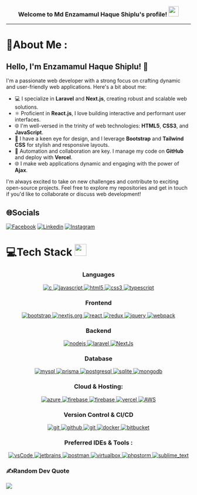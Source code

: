 <h3 align="center">
  Welcome to Md Enzamamul Haque Shiplu's profile!
  <img src="https://media.giphy.com/media/hvRJCLFzcasrR4ia7z/giphy.gif" width="28">
</h3>
<p align="center">
</p>

---
<div align="left">
  
# 💫About Me :
## Hello, I'm Enzamamul Haque Shiplu! 👋

I'm a passionate web developer with a strong focus on crafting dynamic and user-friendly web applications. Here's a bit about me:

- 💻 I specialize in **Laravel** and **Next.js**, creating robust and scalable web solutions.
- ⚛️ Proficient in **React.js**, I love building interactive and performant user interfaces.
- 🌐 I'm well-versed in the trinity of web technologies: **HTML5**, **CSS3**, and **JavaScript**.
- 🎨 I have a keen eye for design, and I leverage **Bootstrap** and **Tailwind CSS** for stylish and responsive layouts.
- 🤖 Automation and collaboration are key. I manage my code on **GitHub** and deploy with **Vercel**.
- 🌐 I make web applications dynamic and engaging with the power of **Ajax**.

I'm always excited to take on new challenges and contribute to exciting open-source projects. Feel free to explore my repositories and get in touch if you'd like to collaborate or discuss web development!



## 🌐Socials
[![Facebook](https://img.shields.io/badge/Facebook-1877F2?style=for-the-badge&logo=facebook&logoColor=white)](https://www.facebook.com/shipludiu1991) [![Linkedin](https://img.shields.io/badge/LinkedIn-0077B5?style=for-the-badge&logo=linkedin&logoColor=white)](https://www.linkedin.com/in/shiplu2111) [![Instagram](https://img.shields.io/badge/Instagram-E4405F?style=for-the-badge&logo=instagram&logoColor=white)](https://www.instagram.com/shiplu2111/)

# 💻Tech Stack <img src = "https://media2.giphy.com/media/QssGEmpkyEOhBCb7e1/giphy.gif?cid=ecf05e47a0n3gi1bfqntqmob8g9aid1oyj2wr3ds3mg700bl&rid=giphy.gif" width = 32px> 

<h3 align="center">Languages</h3>
<p align="center">
  <a href="#" target="_blank"> 
    <img src="https://img.shields.io/badge/php-%23777BB4.svg?style=for-the-badge&logo=php&logoColor=white"
      alt="c"/>
  </a>
 
  <a href="https://developer.mozilla.org/en-US/docs/Web/JavaScript" target="_blank"> 
    <img src="https://img.shields.io/badge/Javascript-F7DF1E.svg?style=for-the-badge&logo=javascript&logoColor=black"
      alt="javascript"/> 
  </a>
  <a href="https://www.w3.org/html/" target="_blank"> 
    <img src="https://img.shields.io/badge/html-E34F26.svg?style=for-the-badge&logo=html5&logoColor=white"
      alt="html5"/> 
  </a>
  <a href="https://www.w3schools.com/css/" target="_blank">
    <img src="https://img.shields.io/badge/css-1572B6.svg?style=for-the-badge&logo=css3&logoColor=white"
      alt="css3"/>
  </a>
  <a href="https://www.typescriptlang.org/" target="_blank"> 
    <img src="https://img.shields.io/badge/typescript-3178C6.svg?style=for-the-badge&logo=typescript&logoColor=white"
      alt="typescript"/>
  </a>
</p>

<h3 align="center">Frontend</h3>
<p align="center">
      <a href="https://getbootstrap.com" target="_blank">
    <img src="https://img.shields.io/badge/bootstrap-7952B3.svg?style=for-the-badge&logo=bootstrap&logoColor=white"
      alt="bootstrap"/>
  </a>
  <a href="https://nextjs.org/" target="_blank">
    <img src="https://img.shields.io/badge/Next-black?style=for-the-badge&logo=next.js&logoColor=white" alt="nextjs.org"/> 
  </a>
  <a href="https://reactjs.org/" target="_blank"> 
    <img src="https://img.shields.io/badge/reactjs-61DAFB.svg?style=for-the-badge&logo=react&logoColor=black"
      alt="react"/> 
  </a>
  <a href="https://redux.js.org" target="_blank"> 
    <img src="https://img.shields.io/badge/redux-764ABC.svg?style=for-the-badge&logo=redux&logoColor=white" alt="redux"/> 
  </a> 
  <a href="https://jquery.com/" target="_blank">
    <img src="https://img.shields.io/badge/jquery-0769AD.svg?style=for-the-badge&logo=jquery&logoColor=white" alt="jquery"/> 
  </a>
  <a href="https://webpack.js.org" target="_blank">
    <img src="https://img.shields.io/badge/tailwindcss-%2338B2AC.svg?style=for-the-badge&logo=tailwind-css&logoColor=white"
      alt="webpack"/>
  </a>
</p>

<h3 align="center">Backend</h3>
<p align="center">
  <a href="https://nodejs.org" target="_blank"> 
    <img src="https://img.shields.io/badge/node.js-339933.svg?style=for-the-badge&logo=nodedotjs&logoColor=white"
      alt="nodejs"/> 
  </a>
  <a href="https://laravel.com/" target="_blank"> 
    <img src="https://img.shields.io/badge/laravel-%23FF2D20.svg?style=for-the-badge&logo=laravel&logoColor=white"
      alt="laravel"/> 
  </a>
  <a href="https://nextjs.org/" target="_blank"> 
    <img src="https://img.shields.io/badge/Next-black?style=for-the-badge&logo=next.js&logoColor=white"
      alt="NextJs"/> 
  </a>
  
 
</p>

<h3 align="center">Database</h3>
<p align="center">
  <a href="https://www.mysql.com/" target="_blank"> 
    <img src="https://img.shields.io/badge/mysql-%2300f.svg?style=for-the-badge&logo=mysql&logoColor=white"
      alt="mysql"/>
  </a>
  <a href="https://www.prisma.io/" target="_blank"> 
    <img src="https://img.shields.io/badge/Prisma-3982CE?style=for-the-badge&logo=Prisma&logoColor=white"
      alt="prisma"/> 
  </a> 
  <a href="https://www.postgresql.org" target="_blank"> 
    <img src="https://img.shields.io/badge/postgreSQL-4169E1.svg?style=for-the-badge&logo=postgresql&logoColor=white"
      alt="postgresql"/> 
  </a>
  
  <a href="https://www.sqlite.org/" target="_blank"> 
    <img src="https://img.shields.io/badge/sqlite-003B57.svg?style=for-the-badge&logo=sqlite&logoColor=white"
      alt="sqlite"/> 
  </a>
  <a href="https://www.mongodb.com/" target="_blank"> 
    <img src="https://img.shields.io/badge/mongodb-47A248.svg?style=for-the-badge&logo=mongodb&logoColor=white"
      alt="mongodb"/> 
  </a> 
  
</p>

<h3 align="center">Cloud & Hosting:</h3>
<p align="center">
  <a href="https://azure.microsoft.com/en-in/" target="_blank">
    <img  src="https://img.shields.io/badge/Azure-0078D4?style=for-the-badge&logo=microsoftazure&logoColor=white" alt="azure"/> 
  </a>
  <a href="https://firebase.google.com/" target="_blank">
    <img src="https://img.shields.io/badge/firebase-FFCA28.svg?style=for-the-badge&logo=firebase&logoColor=black" alt="firebase"/>
  </a>
  <a href="https://netlify.com/" target="_blank">
    <img src="https://img.shields.io/badge/netlify-00C7B7.svg?style=for-the-badge&logo=netlify&logoColor=black" alt="firebase"/>
  </a>
  <a href="https://vercel.com/" target="_blank"> 
    <img src="https://img.shields.io/badge/vercel-%23000000.svg?style=for-the-badge&logo=vercel&logoColor=white"
      alt="vercel"/> 
  </a> 
   <a href="https://aws.amazon.com/" target="_blank"> 
    <img src="https://img.shields.io/badge/AWS-%23FF9900.svg?style=for-the-badge&logo=amazon-aws&logoColor=white"
      alt="AWS"/> 
  </a> 
</p>


<h3 align="center">Version Control & CI/CD</h3>
<p align="center">
  <a href="https://git-scm.com/" target="_blank">
    <img src="https://img.shields.io/badge/git-F05032.svg?style=for-the-badge&logo=git&logoColor=white"
      alt="git"/>
  </a>
  <a href="https://github.com/ELanza-48" target="_blank">
    <img src="https://img.shields.io/badge/github-181717.svg?style=for-the-badge&logo=github&logoColor=white" alt="github" />
  </a>
  <a href="https://gitlab.com/Elanza-48" target="_blank">
    <img src="https://img.shields.io/badge/gitlab-181717.svg?style=for-the-badge&logo=gitlab&logoColor=white"
      alt="git"/>
  </a>
    <a href="https://www.docker.com/" target="_blank">
    <img src="https://img.shields.io/badge/docker-2496ED.svg?style=for-the-badge&logo=docker&logoColor=white"
      alt="docker"/>
  </a>
  <a href="https://bitbucket.org/" target="_blank"> 
    <img src="https://img.shields.io/badge/bitbucket-%230047B3.svg?style=for-the-badge&logo=bitbucket&logoColor=white" alt="bitbucket"/> 
  </a>
</p>

<h3 align="center">Preferred IDEs  & Tools :</h3>
<p align="center"> 
  
  <a href="https://code.visualstudio.com/" target="_blank">
    <img src="https://img.shields.io/badge/vscode-007ACC.svg?style=for-the-badge&logo=visualstudiocode&logoColor=white" alt="vsCode"/> 
  </a>
  <a href="https://www.jetbrains.com/" target="_blank">
    <img src="https://img.shields.io/badge/jetbrains%20IDE-000000.svg?style=for-the-badge&logo=jetbrains&logoColor=white" alt="jetbrains" />
  </a>
  <a href="https://postman.com" target="_blank"> 
    <img src="https://img.shields.io/badge/postman-FF6C37.svg?style=for-the-badge&logo=postman&logoColor=white" alt="postman"/>
  </a>
  <a href="https://www.virtualbox.org/" target="_blank">
    <img src="https://img.shields.io/badge/virtualbox-183A61.svg?style=for-the-badge&logo=virtualbox&logoColor=white"
      alt="virtualbox"/>
  </a>
  <a href="https://jetbrains.com/phpstorm/" target="_blank"> 
    <img src="https://img.shields.io/badge/phpstorm-143?style=for-the-badge&logo=phpstorm&logoColor=black&color=black&labelColor=darkorchid" alt="phpstorm"/>
  </a>
   <a href="https://www.sublimetext.com/" target="_blank"> 
    <img src="https://img.shields.io/badge/sublime_text-%23575757.svg?style=for-the-badge&logo=sublime-text&logoColor=important" alt="sublime_text"/>
  </a>
</p>



### ✍️Random Dev Quote
![](https://quotes-github-readme.vercel.app/api?type=horizontal&theme=merko)


